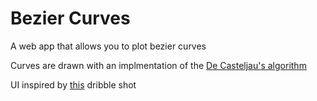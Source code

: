 # Bezier Curves

A web app that allows you to plot bezier curves

Curves are drawn with an implmentation of the [De Casteljau's algorithm](https://en.wikipedia.org/wiki/De_Casteljau%27s_algorithm)

UI inspired by [this](https://dribbble.com/shots/11893625-Sales-CRM-Dashboard-Design) dribble shot

